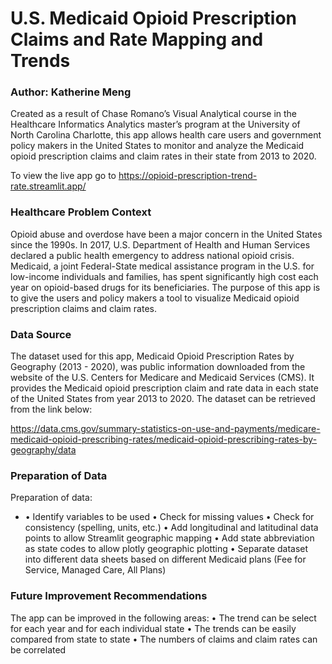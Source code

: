 # U.S. Medicaid Opioid Prescription Claims and Rate Mapping and Trends
### Author: Katherine Meng

Created as a result of Chase Romano’s Visual Analytical course in the Healthcare Informatics Analytics master’s program at the University of North Carolina Charlotte, this app allows health care users and government policy makers in the United States to monitor and analyze the Medicaid opioid prescription claims and claim rates in their state from 2013 to 2020.

To view the live app go to https://opioid-prescription-trend-rate.streamlit.app/

### Healthcare Problem Context
Opioid abuse and overdose have been a major concern in the United States since the 1990s. In 2017, U.S. Department of Health and Human Services declared a public health emergency to address national opioid crisis. Medicaid, a joint Federal-State medical assistance program in the U.S. for low-income individuals and families, has spent significantly high cost each year on opioid-based drugs for its beneficiaries. The purpose of this app is to give the users and policy makers a tool to visualize Medicaid opioid prescription claims and claim rates.

### Data Source
The dataset used for this app, Medicaid Opioid Prescription Rates by Geography (2013 - 2020), was public information downloaded from the website of the U.S. Centers for Medicare and Medicaid Services (CMS). It provides the Medicaid opioid prescription claim and rate data in each state of the United States from year 2013 to 2020. The dataset can be retrieved from the link below: 

https://data.cms.gov/summary-statistics-on-use-and-payments/medicare-medicaid-opioid-prescribing-rates/medicaid-opioid-prescribing-rates-by-geography/data

### Preparation of Data
Preparation of data:
- •	Identify variables to be used
•	Check for missing values
•	Check for consistency (spelling, units, etc.)
•	Add longitudinal and latitudinal data points to allow Streamlit geographic mapping
•	Add state abbreviation as state codes to allow plotly geographic plotting
•	Separate dataset into different data sheets based on different Medicaid plans (Fee for Service, Managed Care, All Plans)

### Future Improvement Recommendations
The app can be improved in the following areas:
•	The trend can be select for each year and for each individual state
•	The trends can be easily compared from state to state
•	The numbers of claims and claim rates can be correlated 

